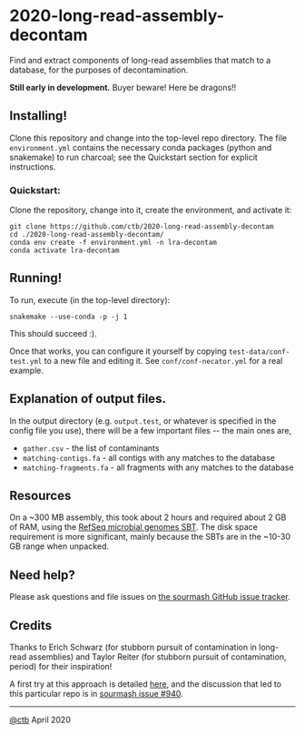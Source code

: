# 2020-long-read-assembly-decontam

Find and extract components of long-read assemblies that match to a
database, for the purposes of decontamination.

**Still early in development.** Buyer beware! Here be dragons!!

## Installing!

Clone this repository and change into the top-level repo directory.
The file `environment.yml` contains the necessary conda packages
(python and snakemake) to run charcoal; see the Quickstart section
for explicit instructions.

### Quickstart:

Clone the repository, change into it, create the environment, and activate it:

```
git clone https://github.com/ctb/2020-long-read-assembly-decontam
cd ./2020-long-read-assembly-decontam/
conda env create -f environment.yml -n lra-decontam
conda activate lra-decontam
```

## Running!

To run, execute (in the top-level directory):

```
snakemake --use-conda -p -j 1
```

This should succeed :).

Once that works, you can configure it yourself by copying
`test-data/conf-test.yml` to a new file and editing it. See
`conf/conf-necator.yml` for a real example.

## Explanation of output files.

In the output directory (e.g. `output.test`, or whatever is specified
in the config file you use), there will be a few important files --
the main ones are,

* `gather.csv` - the list of contaminants
* `matching-contigs.fa` - all contigs with any matches to the database
* `matching-fragments.fa` - all fragments with any matches to the database

## Resources

On a ~300 MB assembly, this took about 2 hours and required about 2
GB of RAM, using the
[RefSeq microbial genomes SBT](https://sourmash.readthedocs.io/en/latest/databases.html#refseq-microbial-genomes-sbt). The disk space requirement is more
significant, mainly because the SBTs are in the ~10-30 GB range when unpacked.
   
## Need help?

Please ask questions and file issues on [the sourmash GitHub issue tracker](https://github.com/dib-lab/sourmash/issues).

## Credits

Thanks to Erich Schwarz (for stubborn pursuit of contamination in
long-read assemblies) and Taylor Reiter (for stubborn pursuit of
contamination, period) for their inspiration!

A first try at this approach is detailed
[here](http://ivory.idyll.org/blog/2018-detecting-contamination-in-long-read-assemblies.html), and the discussion that led to this particular repo is in
[sourmash issue #940](https://github.com/dib-lab/sourmash/issues/940).

----

[@ctb](https://github.com/ctb/)
April 2020
